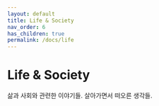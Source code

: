 ```yaml
---
layout: default
title: Life & Society
nav_order: 6
has_children: true
permalink: /docs/life
---
```


# Life & Society

삶과 사회와 관련한 이야기들. 살아가면서 떠오른 생각들.
